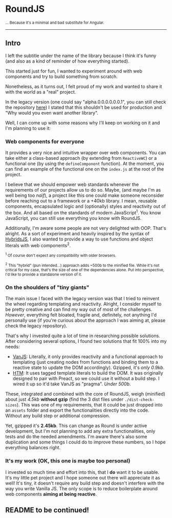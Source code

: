 # RoundJS

<sub>... Because it's a minimal and bad substitute for Angular.</sub>

---

## Intro

I left the subtitle under the name of the library because I think it's funny (and also as a kind of reminder of how everything started).

This started just for fun, I wanted to experiment around with web components and try to build something from scratch.

Nonetheless, as it turns out, I felt proud of my work and wanted to share it with the world as a "real" project.

In the legacy version (one could say "alpha.0.0.0.0.0.0.1", you can still check the repository [here](https://github.com/alpalma95/roundjs-legacy)) I stated that this shouldn't be used for production and "Why would you even want another library".

Well, I can come up with some reasons why I'll keep on working on it and I'm planning to use it:

### Web components for everyone

It provides a very nice and intuitive wrapper over web components. You can take either a class-based approach (by extending from `ReactiveWC`) or a functional one (by using the `defineComponent` function). At the moment, you can find an example of the functional one on the `index.js` at the root of the project.

I believe that we should empower web standards whenever the requirements of our projects allow us to do so. Maybe, (and maybe I'm as well being too _naïf_), a project like this one could make someone reconsider before reaching out to a framework or a +40kb library. I mean, reusable components, encapsulated logic and (optionally) styles and reactivity out of the box. And all based on the standards of modern JavaScript<sup>1</sup>. You know JavaScript, you can still use everything you know with RoundJS.

Additionally, I'm aware some people are not very delighted with OOP. That's alright. As a sort of experiment and heavily inspired by the syntax of [HybridsJS](https://hybrids.js.org/#/), I also wanted to provide a way to use functions and object literals with web components<sup>2</sup>.

<sub><sup>1</sup> Of course don't expect any compatibility with older browsers.</sub>

<sub><sup>2</sup> This "hybrid" (pun intended...) approach adds ~500b to the minified file. While it's not critical for my case, that's the size of one of the dependencies alone. Put into perspective, I'd like to provide a standalone version of it.

### On the shoulders of "tiny giants"

The main issue I faced with the legacy version was that I tried to reinvent the wheel regarding templating and reactivity. Alright, I consider myself to be pretty creative and can find my way out of most of the challenges. _However_, everything felt bloated, fragile and, definitely, not anything I'd personally use (if you're curious about the approach I was aiming at, please check the legacy repository).

That's why I invested quite a lot of time in researching possible solutions. After considering several options, I found two solutions that fit 100% into my needs:

- [VanJS](https://vanjs.org/): Literally, it only provides reactivity and a functional approach to templating (just creating nodes from functions and binding them to a reactive state to update the DOM accordingly). Gzipped, it's _only 0.9kb_.
- [HTM](https://github.com/developit/htm): It uses tagged template literals to build the DOM. It was originally designed to pair with Preact, so we could use it without a build step. I wired it up so it'd take VanJS as "pragma". _Under 500b_.

These, integrated and combined with the core of RoundJS, weigh (minified) about just _4.5kb_ **without gzip** (find the 3 dist files under `./dist-check-sizes`). This was one of my requirements, that it could be just dropped into an `assets` folder and export the functionalities directly into the code. Without any build step or additional compression.

Yet, gzipped it's **2.45kb**. This can change as Round is under active development, but I'm not planning to add any extra functionalities, only tests and do the needed amendments. I'm aware there's also some duplication and some things I could do to improve these numbers, so I hope everything balances right.

### It's my work (OK, this one is maybe too personal)

I invested so much time and effort into this, that I **do** want it to be usable. It's my little pet project and I hope someone out there will appreciate it as well! It's tiny, it doesn't require any build step and doesn't interfere with the way you write Vanilla JS. The only scope is to reduce boilerplate around web components **aiming at being reactive**.

## README to be continued!

